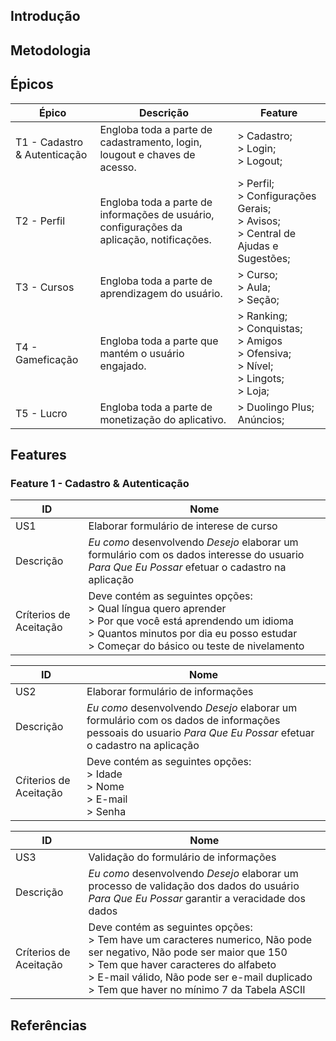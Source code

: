 ## Introdução

## Metodologia

## Épicos
| **Épico** | **Descrição** | **Feature** |
|------|------|------|
| T1 - Cadastro & Autenticação | Engloba toda a parte de cadastramento, login, lougout e chaves de acesso. | > Cadastro; </br> > Login; </br> > Logout; |
| T2 - Perfil | Engloba toda a parte de informações de usuário, configurações da aplicação, notificações. | > Perfil; </br> > Configurações Gerais; </br> > Avisos; </br> > Central de Ajudas e Sugestões;  |
| T3 - Cursos | Engloba toda a parte de aprendizagem do usuário. | > Curso; </br> > Aula; </br> > Seção; | 
| T4 - Gameficação | Engloba toda a parte que mantém o usuário engajado. | > Ranking; </br> > Conquistas; </br> > Amigos </br> > Ofensiva; </br> > Nível; </br> > Lingots; </br> > Loja; |
| T5 - Lucro | Engloba toda a parte de monetização do aplicativo. | > Duolingo Plus; </br> Anúncios; | 

## Features

### Feature 1 - Cadastro & Autenticação

| **ID** | **Nome** |
|--------|----------|
| US1 | Elaborar formulário de interese de curso |
| Descrição | _Eu como_ desenvolvendo _Desejo_ elaborar um formulário com os dados interesse do usuario _Para Que Eu Possar_ efetuar o cadastro na aplicação |
| Críterios de Aceitação| Deve contém as seguintes opções: </br> > Qual língua quero aprender </br> > Por que você está aprendendo um idioma </br> > Quantos minutos por dia eu posso estudar </br> > Começar do básico ou teste de nivelamento </br> |

| **ID** | **Nome** |
|--------|----------|
| US2 | Elaborar formulário de informações |
| Descrição | _Eu como_ desenvolvendo _Desejo_ elaborar um formulário com os dados de informações pessoais do usuario _Para Que Eu Possar_ efetuar o cadastro na aplicação |
| Cŕiterios de Aceitação| Deve contém as seguintes opções: </br> > Idade </br> > Nome </br> > E-mail </br> > Senha </br> |

| **ID** | **Nome** |
|--------|----------|
| US3 | Validação do formulário de informações |
| Descrição | _Eu como_ desenvolvendo _Desejo_ elaborar um processo de validação dos dados do usuário _Para Que Eu Possar_ garantir a veracidade dos dados |
| Críterios de Aceitação| Deve contém as seguintes opções: </br> > Tem have um caracteres numerico, Não pode ser negativo,  Não pode ser maior que 150 </br> > Tem que haver caracteres do alfabeto </br> > E-mail válido, Não pode ser e-mail duplicado </br> > Tem que haver no mínimo 7 da Tabela ASCII </br> |

## Referências
